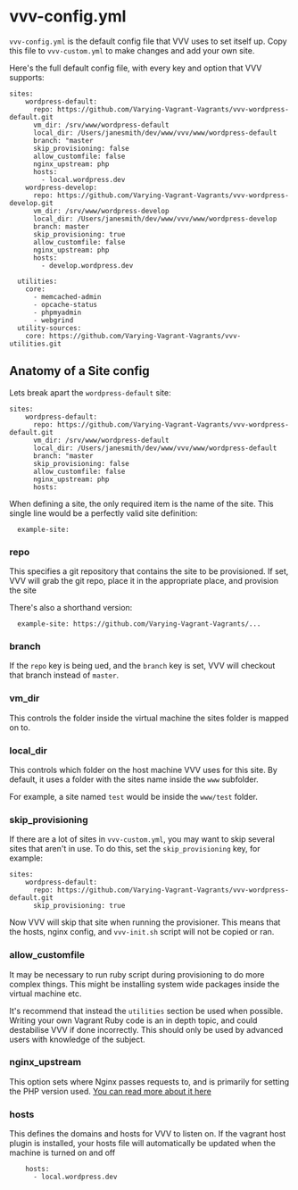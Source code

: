 # vvv-config.yml

`vvv-config.yml` is the default config file that VVV uses to set itself up. Copy this file to `vvv-custom.yml` to make changes and add your own site.

Here's the full default config file, with every key and option that VVV supports:

```
sites:
    wordpress-default:
      repo: https://github.com/Varying-Vagrant-Vagrants/vvv-wordpress-default.git
      vm_dir: /srv/www/wordpress-default
      local_dir: /Users/janesmith/dev/www/vvv/www/wordpress-default
      branch: "master
      skip_provisioning: false
      allow_customfile: false
      nginx_upstream: php
      hosts:
        - local.wordpress.dev
    wordpress-develop:
      repo: https://github.com/Varying-Vagrant-Vagrants/vvv-wordpress-develop.git
      vm_dir: /srv/www/wordpress-develop
      local_dir: /Users/janesmith/dev/www/vvv/www/wordpress-develop
      branch: master
      skip_provisioning: true
      allow_customfile: false
      nginx_upstream: php
      hosts:
        - develop.wordpress.dev

  utilities:
    core:
      - memcached-admin
      - opcache-status
      - phpmyadmin
      - webgrind
  utility-sources:
    core: https://github.com/Varying-Vagrant-Vagrants/vvv-utilities.git
```

## Anatomy of a Site config

Lets break apart the `wordpress-default` site:

```
sites:
    wordpress-default:
      repo: https://github.com/Varying-Vagrant-Vagrants/vvv-wordpress-default.git
      vm_dir: /srv/www/wordpress-default
      local_dir: /Users/janesmith/dev/www/vvv/www/wordpress-default
      branch: "master
      skip_provisioning: false
      allow_customfile: false
      nginx_upstream: php
      hosts:
```

When defining a site, the only required item is the name of the site. This single line would be a perfectly valid site definition:

```
  example-site:
```


### repo

This specifies a git repository that contains the site to be provisioned. If set, VVV will grab the git repo, place it in the appropriate place, and provision the site

There's also a shorthand version:

```
  example-site: https://github.com/Varying-Vagrant-Vagrants/...
```

### branch

If the `repo` key is being ued, and the `branch` key is set, VVV will checkout that branch instead of `master`.

### vm_dir

This controls the folder inside the virtual machine the sites folder is mapped on to.

### local_dir

This controls which folder on the host machine VVV uses for this site. By default, it uses a folder with the sites name inside the `www` subfolder.

For example, a site named `test` would be inside the `www/test` folder.

### skip_provisioning

If there are a lot of sites in `vvv-custom.yml`, you may want to skip several sites that aren't in use. To do this, set the `skip_provisioning` key, for example:

```
sites:
    wordpress-default:
      repo: https://github.com/Varying-Vagrant-Vagrants/vvv-wordpress-default.git
      skip_provisioning: true
```

Now VVV will skip that site when running the provisioner. This means that the hosts, nginx config, and `vvv-init.sh` script will not be copied or ran.

### allow_customfile

It may be necessary to run ruby script during provisioning to do more complex things. This might be installing system wide packages inside the virtual machine etc.

It's recommend that instead the `utilities` section be used when possible. Writing your own Vagrant Ruby code is an in depth topic, and could destabilise VVV if done incorrectly. This should only be used by advanced users with knowledge of the subject.

### nginx_upstream

This option sets where Nginx passes requests to, and is primarily for setting the PHP version used. [You can read more about it here](changing-php-version.md)

### hosts

This defines the domains and hosts for VVV to listen on. If the vagrant host plugin is installed, your hosts file will automatically be updated when the machine is turned on and off

```
    hosts:
      - local.wordpress.dev
```
